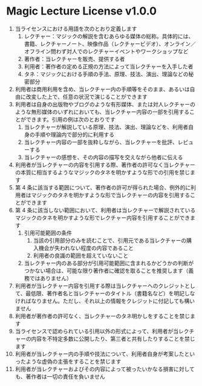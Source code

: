 # Magic Lecture License v1.0.0

1. 当ライセンスにおける用語を次のとおり定義します
   1. レクチャー：マジックの解説を含むあらゆる媒体の総称。具体的には、書籍、レクチャーノート、映像作品（レクチャービデオ）、オンライン／オフライン問わず対人でのレクチャーイベントやワークショップなど
   2. 著作者：当レクチャーを販売、提供する者
   3. 利用者：著作者の定める正規の方法によって当レクチャーを入手した者
   4. タネ：マジックにおける手順の手法、原理、技法、演出、理論などの秘密部分
2. 利用者は商用利用を含め、当レクチャー内の手順等をそのまま、あるいは自由に改変した上で、任意の状況で演じることができます
3. 利用者は自身の出版物やブログのような有形媒体、または対人レクチャーのような無形媒体のいずれにおいても、当レクチャー内容の一部を引用することができます。引用の例は次のとおりです
   1. 当レクチャーが解説している原理、技法、演出、理論などを、利用者自身の手順や理論内で部分的に利用する
   2. 当レクチャー内容の一部を抜粋しながら、当レクチャーを批評、レビューする
   3. 当レクチャーの感想を、その内容の描写を交えながら他者に伝える
4. 利用者が当レクチャーの内容を引用する際、著作者の許可なく当レクチャーの本質に相当するようなマジックのタネを明かすような形での引用を禁じます
5. 第 4 条に該当する範囲について、著作者の許可が得られた場合、例外的に利用者はマジックのタネを明かすような形で当レクチャーの内容を引用することができます
6. 第 4 条に該当しない範囲において、利用者は当レクチャーで解説されているマジックのタネを明かすような形でレクチャー内容を引用することができます
   1. 引用可能範囲の条件
      1. 当該の引用部分のみを読むことで、引用元である当レクチャーの購入機会が失われない程度の内容であること
      2. 利用者の良識の範囲を超えていないこと
   1. 当レクチャー内のある部分が引用可能範囲に含まれるかどうかの判断がつかない場合は、可能な限り著作者に確認を取ることを推奨します（義務ではありません）
7. 利用者が当レクチャー内容を引用する際は当レクチャーへのクレジットとして、最低限、著作者名と当レクチャーのタイトル（書籍名など）を明記しなければなりません。ただし、それ以上の情報をクレジットに付記しても構いません
8. 利用者が著作者の許可なく、当レクチャーのタネ明かしをすることを禁じます
9. 当ライセンスで認められている引用以外の形式によって、利用者が当レクチャーの内容を不特定多数に公開したり、第三者と共有したりすることを禁じます
10. 利用者が当レクチャー内の手順や技法について、利用者自身が考案したといったような虚偽の主張をすることを禁じます
11. 利用者が当レクチャーおよびその内容によって被ったいかなる損害に対しても、著作者は一切の責任を負いません
